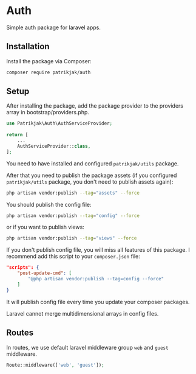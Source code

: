 # Auth

Simple auth package for laravel apps.

## Installation

Install the package via Composer:

```bash
composer require patrikjak/auth
```

## Setup
After installing the package, add the package provider to the providers array in bootstrap/providers.php.

```php
use Patrikjak\Auth\AuthServiceProvider;
 
return [
    ...
    AuthServiceProvider::class,
];
```

You need to have installed and configured `patrikjak/utils` package.

After that you need to publish the package assets (if you configured `patrikjak/utils` package, you don't need to publish assets again):

```bash
php artisan vendor:publish --tag="assets" --force
```

You should publish the config file:

```bash
php artisan vendor:publish --tag="config" --force
```

or if you want to publish views:

```bash
php artisan vendor:publish --tag="views" --force
```

If you don't publish config file, you will miss all features of this package. I recommend add this script to your `composer.json` file:

```json
"scripts": {
    "post-update-cmd": [
        "@php artisan vendor:publish --tag=config --force"
    ]
}
```

It will publish config file every time you update your composer packages.

Laravel cannot merge multidimensional arrays in config files.


## Routes
In routes, we use default laravel middleware group `web` and `guest` middleware.

```php
Route::middleware(['web', 'guest']);
```